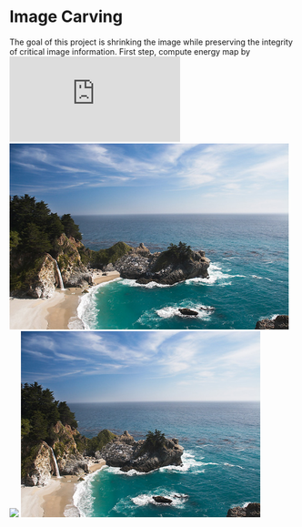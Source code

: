 # Image Carving
The goal of this project is shrinking the image while preserving the integrity of critical image information.
First step, compute energy map by ![equation](https://latex.codecogs.com/gif.latex?%5Cleft%20%28%5Cpartial%20x%20/%20%5Cpartial%20y%20%5Cright%20%29)
<img src="waterfall.png" height="327">
<img src="carving_waterfall.png">
<img src="carved_waterfall.png" height="327">
